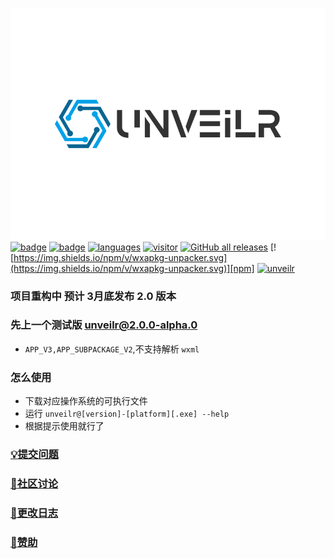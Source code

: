 ![logo](./images/logo.svg)<br>
[![badge](https://img.shields.io/badge/r3x5ur-unveilr-red)][repo]
[![badge](https://img.shields.io/github/license/r3x5ur/unveilr)][repo]
[![languages](https://img.shields.io/github/languages/top/r3x5ur/unveilr)][repo]
[![visitor](https://visitor-badge.glitch.me/badge?page_id=https://github.com/r3x5ur/wxapkg-unpacker)][repo]
[![GitHub all releases](https://img.shields.io/github/downloads/r3x5ur/unveilr/total)][release]
[![https://img.shields.io/npm/v/wxapkg-unpacker.svg](https://img.shields.io/npm/v/wxapkg-unpacker.svg)][npm]
[![unveilr](https://img.shields.io/npm/dt/wxapkg-unpacker.svg)][npm]
### 项目重构中 预计 3月底发布 2.0 版本
### 先上一个测试版 [unveilr@2.0.0-alpha.0](https://github.com/r3x5ur/unveilr/releases/tag/v2.0.0-alpha.0)
- `APP_V3,APP_SUBPACKAGE_V2`,不支持解析 `wxml`
### 怎么使用
- 下载对应操作系统的可执行文件
- 运行 `unveilr@[version]-[platform][.exe] --help`
- 根据提示使用就行了

[//]: # (### 暂时可以使用[1.0.x版本]&#40;https://github.com/r3x5ur/unveilr/releases/tag/v1.0.2&#41;)
### [:bulb:提交问题](https://github.com/r3x5ur/wxapkg-unpacker/issues)
### [:triangular_flag_on_post:社区讨论](https://github.com/r3x5ur/unveilr/discussions)
### [:memo:更改日志](https://github.com/r3x5ur/wxapkg-unpacker/blob/master/CHANGELOG.md)
### [:money_with_wings:赞助](https://github.com/r3x5ur/wxapkg-unpacker/blob/master/CONTRIBUTING.md)


[repo]:https://github.com/r3x5ur/unveilr
[npm]:https://www.npmjs.com/package/wxapkg-unpacker
[release]:https://github.com/r3x5ur/unveilr/releases
